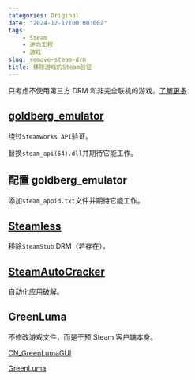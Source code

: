 ```yaml
---
categories: Original
date: "2024-12-17T00:00:00Z"
tags:
    - Steam
    - 逆向工程
    - 游戏
slug: remove-steam-drm
title: 移除游戏的Steam验证
---
```


只考虑不使用第三方 DRM 和非完全联机的游戏。[了解更多](https://rentry.org/pgames)

## [goldberg_emulator](https://gitlab.com/Mr_Goldberg/goldberg_emulator)

绕过`Steamworks API`验证。

替换`steam_api(64).dll`并期待它能工作。

## 配置 goldberg_emulator

添加`steam_appid.txt`文件并期待它能工作。

## [Steamless](https://github.com/atom0s/Steamless)

移除`SteamStub` DRM（若存在）。

## [SteamAutoCracker](https://github.com/BigBoiCJ/SteamAutoCracker)

自动化应用破解。

## GreenLuma

不修改游戏文件，而是干预 Steam 客户端本身。

[CN_GreenLumaGUI](https://github.com/clinlx/CN_GreenLumaGUI)

[GreenLuma](https://cs.rin.ru/forum/viewtopic.php?f=10&t=103709)
